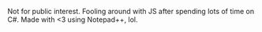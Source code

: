 Not for public interest.
Fooling around with JS after spending lots of time on C#.
Made with <3 using Notepad++, lol.